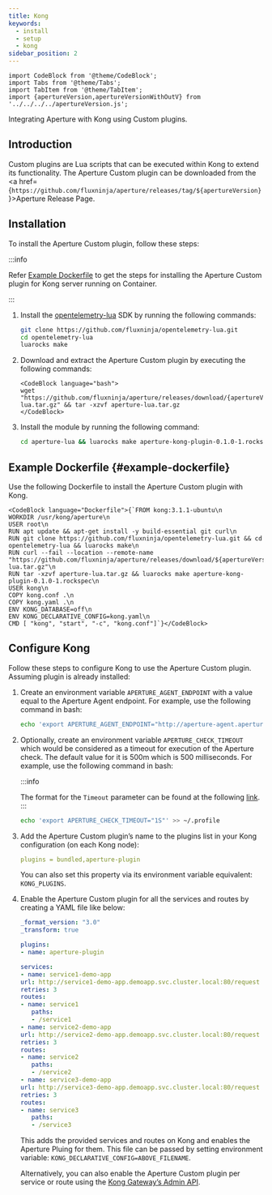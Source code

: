 ```yaml
---
title: Kong
keywords:
  - install
  - setup
  - kong
sidebar_position: 2
---
```


```mdx-code-block
import CodeBlock from '@theme/CodeBlock';
import Tabs from '@theme/Tabs';
import TabItem from '@theme/TabItem';
import {apertureVersion,apertureVersionWithOutV} from '../../../../apertureVersion.js';
```

Integrating Aperture with Kong using Custom plugins.

## Introduction

Custom plugins are Lua scripts that can be executed within Kong to extend its
functionality. The Aperture Custom plugin can be downloaded from the <a
href={`https://github.com/fluxninja/aperture/releases/tag/${apertureVersion}`}>Aperture
Release Page</a>.

## Installation

To install the Aperture Custom plugin, follow these steps:

:::info

Refer [Example Dockerfile](#example-dockerfile) to get the steps for installing
the Aperture Custom plugin for Kong server running on Container.

:::

1. Install the
   [opentelemetry-lua](https://github.com/fluxninja/opentelemetry-lua) SDK by
   running the following commands:

   ```bash
   git clone https://github.com/fluxninja/opentelemetry-lua.git
   cd opentelemetry-lua
   luarocks make
   ```

2. Download and extract the Aperture Custom plugin by executing the following
   commands:

   ```mdx-code-block
   <CodeBlock language="bash">
   wget "https://github.com/fluxninja/aperture/releases/download/{apertureVersion}/aperture-lua.tar.gz" && tar -xzvf aperture-lua.tar.gz
   </CodeBlock>
   ```

3. Install the module by running the following command:

   ```bash
   cd aperture-lua && luarocks make aperture-kong-plugin-0.1.0-1.rockspec
   ```

## Example Dockerfile {#example-dockerfile}

Use the following Dockerfile to install the Aperture Custom plugin with Kong.

```mdx-code-block
<CodeBlock language="Dockerfile">{`FROM kong:3.1.1-ubuntu\n
WORKDIR /usr/kong/aperture\n
USER root\n
RUN apt update && apt-get install -y build-essential git curl\n
RUN git clone https://github.com/fluxninja/opentelemetry-lua.git && cd opentelemetry-lua && luarocks make\n
RUN curl --fail --location --remote-name "https://github.com/fluxninja/aperture/releases/download/${apertureVersion}/aperture-lua.tar.gz"\n
RUN tar -xzvf aperture-lua.tar.gz && luarocks make aperture-kong-plugin-0.1.0-1.rockspec\n
USER kong\n
COPY kong.conf .\n
COPY kong.yaml .\n
ENV KONG_DATABASE=off\n
ENV KONG_DECLARATIVE_CONFIG=kong.yaml\n
CMD [ "kong", "start", "-c", "kong.conf"]`}</CodeBlock>
```

## Configure Kong

Follow these steps to configure Kong to use the Aperture Custom plugin. Assuming
plugin is already installed:

1. Create an environment variable `APERTURE_AGENT_ENDPOINT` with a value equal
   to the Aperture Agent endpoint. For example, use the following command in
   bash:

   ```bash
   echo 'export APERTURE_AGENT_ENDPOINT="http://aperture-agent.aperture-agent.svc.cluster.local"' >> ~/.profile
   ```

2. Optionally, create an environment variable `APERTURE_CHECK_TIMEOUT` which
   would be considered as a timeout for execution of the Aperture check. The
   default value for it is 500m which is 500 milliseconds. For example, use the
   following command in bash:

   :::info

   The format for the `Timeout` parameter can be found at the following
   [link](https://github.com/grpc/grpc/blob/master/doc/PROTOCOL-HTTP2.md#requests).
   :::

   ```bash
   echo 'export APERTURE_CHECK_TIMEOUT="1S"' >> ~/.profile
   ```

3. Add the Aperture Custom plugin’s name to the plugins list in your Kong
   configuration (on each Kong node):

   ```yaml
   plugins = bundled,aperture-plugin
   ```

   You can also set this property via its environment variable equivalent:
   `KONG_PLUGINS`.

4. Enable the Aperture Custom plugin for all the services and routes by creating
   a YAML file like below:

   ```yaml
   _format_version: "3.0"
   _transform: true

   plugins:
   - name: aperture-plugin

   services:
   - name: service1-demo-app
   url: http://service1-demo-app.demoapp.svc.cluster.local:80/request
   retries: 3
   routes:
   - name: service1
      paths:
      - /service1
   - name: service2-demo-app
   url: http://service2-demo-app.demoapp.svc.cluster.local:80/request
   retries: 3
   routes:
   - name: service2
      paths:
      - /service2
   - name: service3-demo-app
   url: http://service3-demo-app.demoapp.svc.cluster.local:80/request
   retries: 3
   routes:
   - name: service3
      paths:
      - /service3
   ```

   This adds the provided services and routes on Kong and enables the Aperture
   Pluing for them. This file can be passed by setting environment variable:
   `KONG_DECLARATIVE_CONFIG=ABOVE_FILENAME`.

   Alternatively, you can also enable the Aperture Custom plugin per service or
   route using the
   [Kong Gateway’s Admin API](https://docs.konghq.com/gateway/latest/admin-api/#plugin-object).
